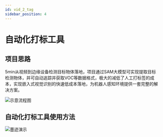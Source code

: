 ```yaml
---
id: vid_2_tag
sidebar_position: 4
---
```


# 自动化打标工具
## 项目思路
5min从视频到边缘设备检测目标物体落地，项目通过SAM大模型可实现提取目标检测物体，并可自动追踪并获取VOC等数据格式，极大的减低了人工打标签的成本，实现嵌入式视觉识别的快速低成本落地，为机器人感知环境提供一套完整的解决方案。

![示意流程图](https://dedemaker-1255717351.cos.ap-nanjing.myqcloud.com/DedeMakerFiles/video_2_tag_4_11zon.webp)

## 自动化打标工具使用方法

![墨迹演示](https://dedemaker-1255717351.cos.ap-nanjing.myqcloud.com/dedemaker_pic/%E5%A2%A8%E5%8D%B0%E6%BC%94%E7%A4%BA.png)
